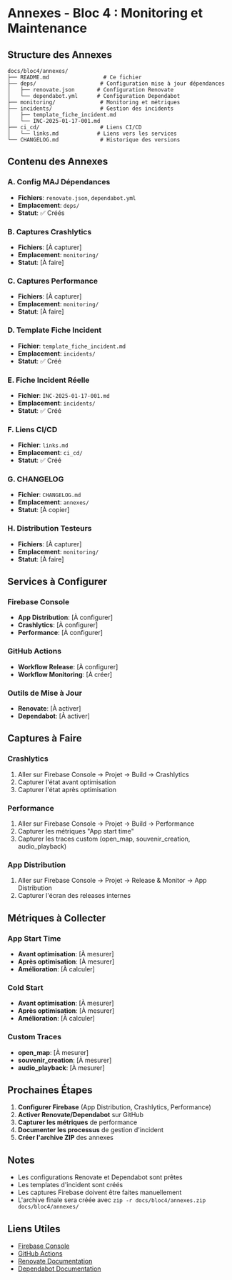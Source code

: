# Annexes - Bloc 4 : Monitoring et Maintenance

## Structure des Annexes

```
docs/bloc4/annexes/
├── README.md                 # Ce fichier
├── deps/                    # Configuration mise à jour dépendances
│   ├── renovate.json       # Configuration Renovate
│   └── dependabot.yml      # Configuration Dependabot
├── monitoring/              # Monitoring et métriques
├── incidents/               # Gestion des incidents
│   ├── template_fiche_incident.md
│   └── INC-2025-01-17-001.md
├── ci_cd/                   # Liens CI/CD
│   └── links.md            # Liens vers les services
└── CHANGELOG.md             # Historique des versions
```

## Contenu des Annexes

### A. Config MAJ Dépendances

- **Fichiers**: `renovate.json`, `dependabot.yml`
- **Emplacement**: `deps/`
- **Statut**: ✅ Créés

### B. Captures Crashlytics

- **Fichiers**: [À capturer]
- **Emplacement**: `monitoring/`
- **Statut**: [À faire]

### C. Captures Performance

- **Fichiers**: [À capturer]
- **Emplacement**: `monitoring/`
- **Statut**: [À faire]

### D. Template Fiche Incident

- **Fichier**: `template_fiche_incident.md`
- **Emplacement**: `incidents/`
- **Statut**: ✅ Créé

### E. Fiche Incident Réelle

- **Fichier**: `INC-2025-01-17-001.md`
- **Emplacement**: `incidents/`
- **Statut**: ✅ Créé

### F. Liens CI/CD

- **Fichier**: `links.md`
- **Emplacement**: `ci_cd/`
- **Statut**: ✅ Créé

### G. CHANGELOG

- **Fichier**: `CHANGELOG.md`
- **Emplacement**: `annexes/`
- **Statut**: [À copier]

### H. Distribution Testeurs

- **Fichiers**: [À capturer]
- **Emplacement**: `monitoring/`
- **Statut**: [À faire]

## Services à Configurer

### Firebase Console

- **App Distribution**: [À configurer]
- **Crashlytics**: [À configurer]
- **Performance**: [À configurer]

### GitHub Actions

- **Workflow Release**: [À configurer]
- **Workflow Monitoring**: [À créer]

### Outils de Mise à Jour

- **Renovate**: [À activer]
- **Dependabot**: [À activer]

## Captures à Faire

### Crashlytics

1. Aller sur Firebase Console → Projet → Build → Crashlytics
2. Capturer l'état avant optimisation
3. Capturer l'état après optimisation

### Performance

1. Aller sur Firebase Console → Projet → Build → Performance
2. Capturer les métriques "App start time"
3. Capturer les traces custom (open_map, souvenir_creation, audio_playback)

### App Distribution

1. Aller sur Firebase Console → Projet → Release & Monitor → App Distribution
2. Capturer l'écran des releases internes

## Métriques à Collecter

### App Start Time

- **Avant optimisation**: [À mesurer]
- **Après optimisation**: [À mesurer]
- **Amélioration**: [À calculer]

### Cold Start

- **Avant optimisation**: [À mesurer]
- **Après optimisation**: [À mesurer]
- **Amélioration**: [À calculer]

### Custom Traces

- **open_map**: [À mesurer]
- **souvenir_creation**: [À mesurer]
- **audio_playback**: [À mesurer]

## Prochaines Étapes

1. **Configurer Firebase** (App Distribution, Crashlytics, Performance)
2. **Activer Renovate/Dependabot** sur GitHub
3. **Capturer les métriques** de performance
4. **Documenter les processus** de gestion d'incident
5. **Créer l'archive ZIP** des annexes

## Notes

- Les configurations Renovate et Dependabot sont prêtes
- Les templates d'incident sont créés
- Les captures Firebase doivent être faites manuellement
- L'archive finale sera créée avec `zip -r docs/bloc4/annexes.zip docs/bloc4/annexes/`

## Liens Utiles

- [Firebase Console](https://console.firebase.google.com/)
- [GitHub Actions](https://github.com/features/actions)
- [Renovate Documentation](https://docs.renovatebot.com/)
- [Dependabot Documentation](https://docs.github.com/en/code-security/dependabot)
